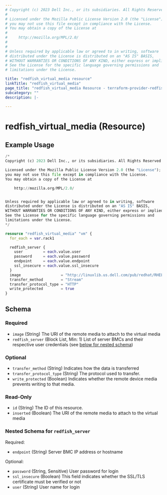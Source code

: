 ```yaml
---
# Copyright (c) 2023 Dell Inc., or its subsidiaries. All Rights Reserved.
#
# Licensed under the Mozilla Public License Version 2.0 (the "License");
# you may not use this file except in compliance with the License.
# You may obtain a copy of the License at
#
#     http://mozilla.org/MPL/2.0/
#
#
# Unless required by applicable law or agreed to in writing, software
# distributed under the License is distributed on an "AS IS" BASIS,
# WITHOUT WARRANTIES OR CONDITIONS OF ANY KIND, either express or implied.
# See the License for the specific language governing permissions and
# limitations under the License.

title: "redfish_virtual_media resource"
linkTitle: "redfish_virtual_media"
page_title: "redfish_virtual_media Resource - terraform-provider-redfish"
subcategory: ""
description: |-
  
---
```


# redfish_virtual_media (Resource)




## Example Usage

```terraform
/*
Copyright (c) 2023 Dell Inc., or its subsidiaries. All Rights Reserved.

Licensed under the Mozilla Public License Version 2.0 (the "License");
you may not use this file except in compliance with the License.
You may obtain a copy of the License at

    http://mozilla.org/MPL/2.0/


Unless required by applicable law or agreed to in writing, software
distributed under the License is distributed on an "AS IS" BASIS,
WITHOUT WARRANTIES OR CONDITIONS OF ANY KIND, either express or implied.
See the License for the specific language governing permissions and
limitations under the License.
*/

resource "redfish_virtual_media" "vm" {
  for_each = var.rack1

  redfish_server {
    user         = each.value.user
    password     = each.value.password
    endpoint     = each.value.endpoint
    ssl_insecure = each.value.ssl_insecure
  }
  image                  = "http://linuxlib.us.dell.com/pub/redhat/RHEL8/8.8/BaseOS/x86_64/iso/RHEL-8.8.0-20230411.3-x86_64-boot.iso"
  transfer_method        = "Stream"
  transfer_protocol_type = "HTTP"
  write_protected        = true
}
```

<!-- schema generated by tfplugindocs -->
## Schema

### Required

- `image` (String) The URI of the remote media to attach to the virtual media
- `redfish_server` (Block List, Min: 1) List of server BMCs and their respective user credentials (see [below for nested schema](#nestedblock--redfish_server))

### Optional

- `transfer_method` (String) Indicates how the data is transferred
- `transfer_protocol_type` (String) The protocol used to transfer.
- `write_protected` (Boolean) Indicates whether the remote device media prevents writing to that media.

### Read-Only

- `id` (String) The ID of this resource.
- `inserted` (Boolean) The URI of the remote media to attach to the virtual media

<a id="nestedblock--redfish_server"></a>
### Nested Schema for `redfish_server`

Required:

- `endpoint` (String) Server BMC IP address or hostname

Optional:

- `password` (String, Sensitive) User password for login
- `ssl_insecure` (Boolean) This field indicates whether the SSL/TLS certificate must be verified or not
- `user` (String) User name for login

